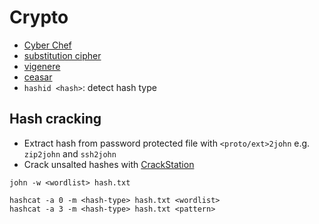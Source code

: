 # Crypto

- [Cyber Chef](https://gchq.github.io/CyberChef/)
- [substitution cipher](https://www.guballa.de/substitution-solver)
- [vigenere](https://www.guballa.de/vigenere-solver)
- [ceasar](https://cryptii.com/pipes/caesar-cipher)
- ``hashid <hash>``: detect hash type

## Hash cracking
- Extract hash from password protected file with ``<proto/ext>2john`` e.g. ``zip2john`` and ``ssh2john``
- Crack unsalted hashes with [CrackStation](https://crackstation.net/)

```
john -w <wordlist> hash.txt

hashcat -a 0 -m <hash-type> hash.txt <wordlist>
hashcat -a 3 -m <hash-type> hash.txt <pattern>
```
